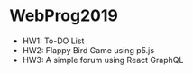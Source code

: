 # WebProg2019

* HW1: To-DO List
* HW2: Flappy Bird Game using p5.js
* HW3: A simple forum using React GraphQL
